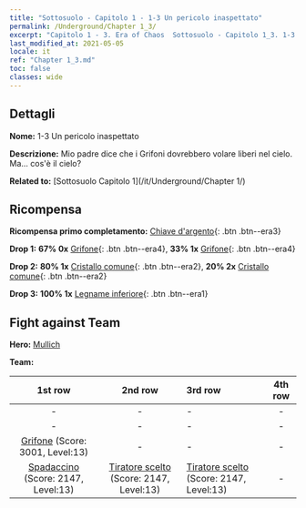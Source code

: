 ```yaml
---
title: "Sottosuolo - Capitolo 1 - 1-3 Un pericolo inaspettato"
permalink: /Underground/Chapter 1_3/
excerpt: "Capitolo 1 - 3. Era of Chaos  Sottosuolo - Capitolo 1_3. 1-3 Un pericolo inaspettato"
last_modified_at: 2021-05-05
locale: it
ref: "Chapter 1_3.md"
toc: false
classes: wide
---
```


## Dettagli

 **Nome:** 1-3 Un pericolo inaspettato

 **Descrizione:** Mio padre dice che i Grifoni dovrebbero volare liberi nel cielo. Ma... cos'è il cielo?

 **Related to:** [Sottosuolo Capitolo 1](/it/Underground/Chapter 1/)

## Ricompensa

 **Ricompensa primo completamento:** [Chiave d'argento](/ItemsIT/con_693/){: .btn .btn--era3}

 **Drop 1:** **67% 0x** [Grifone](/ItemsIT/unt_192/){: .btn .btn--era4}, **33% 1x** [Grifone](/ItemsIT/unt_192/){: .btn .btn--era4}

 **Drop 2:** **80% 1x** [Cristallo comune](/ItemsIT/mat_11/){: .btn .btn--era2}, **20% 2x** [Cristallo comune](/ItemsIT/mat_11/){: .btn .btn--era2}

 **Drop 3:** **100% 1x** [Legname inferiore](/ItemsIT/mat_1/){: .btn .btn--era1}


## Fight against Team
 **Hero:** [Mullich](/it/heroes/Mullich/)

 **Team:**


  | 1st row | 2nd row | 3rd row | 4th row |
  |:----:|:----:|:----|:----:|
  | - | - | - | - |
  | - | - | - | - |
  | [Grifone](/it/units/Griffin/) (Score: 3001, Level:13)  | - | - | - |
  | [Spadaccino](/it/units/Swordsman/) (Score: 2147, Level:13)  | [Tiratore scelto](/it/units/Marksman/) (Score: 2147, Level:13)  | [Tiratore scelto](/it/units/Marksman/) (Score: 2147, Level:13)  | - |


